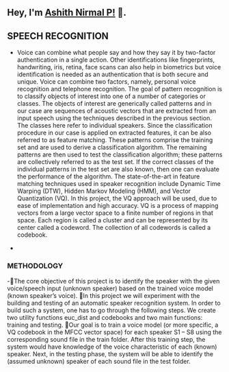## Hey, I'm [Ashith Nirmal P!](https://github.com/ashn19) 👋.



## SPEECH RECOGNITION
- Voice can combine what people say and how they say it by two-factor authentication in a single action. Other identifications like fingerprints, handwriting, iris, retina, face scans can also help in biometrics but voice identification is needed as an authentication that is both secure and unique. Voice can combine two factors, namely, personal voice recognition and telephone recognition. The goal of pattern recognition is to classify objects of interest into one of a number of categories or classes. The objects of interest are generically called patterns and in our case are sequences of acoustic vectors that are extracted from an input speech using the techniques described in the previous section. The classes here refer to individual speakers. Since the classification procedure in our case is applied on extracted features, it can be also referred to as feature matching.
These patterns comprise the training set and are used to derive a classification algorithm. The remaining patterns are then used to test the classification algorithm; these patterns are collectively referred to as the test set. If the correct classes of the individual patterns in the test set are also known, then one can evaluate the performance of the algorithm.
The state-of-the-art in feature matching techniques used in speaker recognition include Dynamic Time Warping (DTW), Hidden Markov Modeling (HMM), and Vector Quantization (VQ). In this project, the VQ approach will be used, due to ease of implementation and high accuracy. VQ is a process of mapping vectors from a large vector space to a finite number of regions in that space. Each region is called a cluster and can be represented by its center called a codeword. The collection of all codewords is called a codebook.

- 

### METHODOLOGY
-The core objective of this project is to identify the speaker with the given voice/speech input (unknown speaker) based on the trained voice model (known speaker’s voice).
In this project we will experiment with the building and testing of an automatic speaker recognition system. In order to build such a system, one has to go through the following steps. We create two utility functions euc_dist and codebooks and two main functions: training and testing.
Our goal is to train a voice model (or more specific, a VQ codebook in the MFCC vector space) for each speaker S1 – S8 using the corresponding sound file in the train folder. After this training step, the system would have knowledge of the voice characteristic of each (known) speaker. Next, in the testing phase, the system will be able to identify the (assumed unknown) speaker of each sound file in the test folder.
